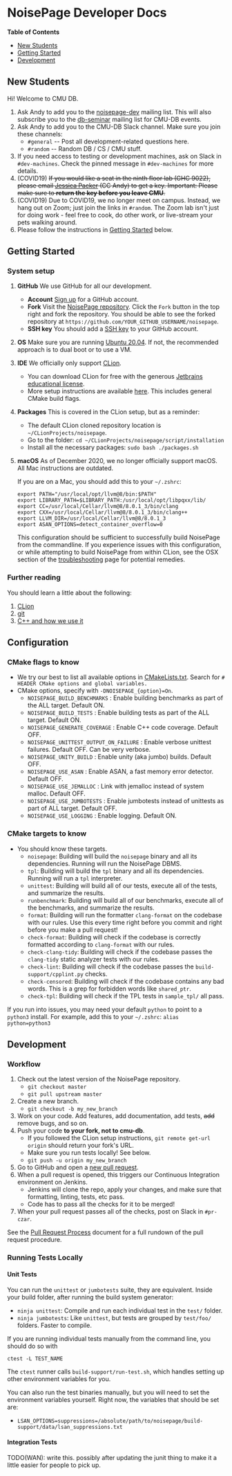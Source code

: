 # NoisePage Developer Docs

**Table of Contents**

- [New Students](#new-students)
- [Getting Started](#getting-started)
- [Development](#development)

## New Students

Hi! Welcome to CMU DB.

1. Ask Andy to add you to the [noisepage-dev](https://mailman.srv.cs.cmu.edu/mailman/listinfo/noisepage-dev) mailing list. This will also subscribe you to the [db-seminar](https://mailman.srv.cs.cmu.edu/mailman/listinfo/db-seminar) mailing list for CMU-DB events.
2. Ask Andy to add you to the CMU-DB Slack channel. Make sure you join these channels:
   - `#general` -- Post all development-related questions here.
   - `#random` -- Random DB / CS / CMU stuff.
3. If you need access to testing or development machines, ask on Slack in `#dev-machines`. Check the pinned message in `#dev-machines` for more details.
4. (COVID19) ~~If you would like a seat in the ninth floor lab (GHC 9022), please email [Jessica Packer](http://csd.cs.cmu.edu/people/staff/jessica-packer) (CC Andy) to get a key. Important: Please make sure to **return the key before you leave CMU**.~~
5. (COVID19) Due to COVID19, we no longer meet on campus. Instead, we hang out on Zoom; just join the links in `#random`. The Zoom lab isn't just for doing work - feel free to cook, do other work, or live-stream your pets walking around.
6. Please follow the instructions in [Getting Started](#getting-started) below.

## Getting Started

### System setup

1. **GitHub** We use GitHub for all our development.
   - **Account** [Sign up](https://github.com/join) for a GitHub account.
   - **Fork** Visit the [NoisePage repository](https://github.com/cmu-db/noisepage). Click the `Fork` button in the top right and fork the repository. You should be able to see the forked repository at `https://github.com/YOUR_GITHUB_USERNAME/noisepage`.
   - **SSH key** You should add a [SSH key](https://docs.github.com/en/free-pro-team@latest/github/authenticating-to-github/adding-a-new-ssh-key-to-your-github-account) to your GitHub account.  
2. **OS** Make sure you are running [Ubuntu 20.04](https://releases.ubuntu.com/20.04/). If not, the recommended approach is to dual boot or to use a VM.
3. **IDE** We officially only support [CLion](https://www.jetbrains.com/clion/).
   - You can download CLion for free with the generous [Jetbrains educational license](https://www.jetbrains.com/community/education/#students).
   - More setup instructions are available [here](https://github.com/cmu-db/noisepage/tree/master/docs/tech_clion.md). This includes general CMake build flags.
4. **Packages** This is covered in the CLion setup, but as a reminder:
   - The default CLion cloned repository location is `~/CLionProjects/noisepage`.
   - Go to the folder: `cd ~/CLionProjects/noisepage/script/installation`
   - Install all the necessary packages: `sudo bash ./packages.sh`
5. **macOS** As of December 2020, we no longer officially support macOS. All Mac instructions are outdated.

   If you are on a Mac, you should add this to your `~/.zshrc`:
   ```
   export PATH="/usr/local/opt/llvm@8/bin:$PATH"
   export LIBRARY_PATH=$LIBRARY_PATH:/usr/local/opt/libpqxx/lib/
   export CC=/usr/local/Cellar/llvm@8/8.0.1_3/bin/clang
   export CXX=/usr/local/Cellar/llvm@8/8.0.1_3/bin/clang++
   export LLVM_DIR=/usr/local/Cellar/llvm@8/8.0.1_3
   export ASAN_OPTIONS=detect_container_overflow=0
   ```

   This configuration should be sufficient to successfully build NoisePage from the commandline. If you experience issues with this configuration, or while attempting to build NoisePage from within CLion, see the OSX section of the [troubleshooting](https://github.com/cmu-db/noisepage/tree/master/docs/dev_troubleshooting.md) page for potential remedies.

### Further reading

You should learn a little about the following:

1. [CLion](https://github.com/cmu-db/noisepage/tree/master/docs/tech_clion.md)
2. [git](https://github.com/cmu-db/noisepage/tree/master/docs/tech_git.md)
3. [C++ and how we use it](https://github.com/cmu-db/noisepage/tree/master/docs/cpp_guidelines.md)

## Configuration

### CMake flags to know

- We try our best to list all available options in [CMakeLists.txt](https://github.com/cmu-db/noisepage/blob/master/CMakeLists.txt). Search for `# HEADER CMake options and global variables.`
- CMake options, specify with `-DNOISEPAGE_{option}=On`.
  - `NOISEPAGE_BUILD_BENCHMARKS`              : Enable building benchmarks as part of the ALL target. Default ON.
  - `NOISEPAGE_BUILD_TESTS`                   : Enable building tests as part of the ALL target. Default ON.
  - `NOISEPAGE_GENERATE_COVERAGE`             : Enable C++ code coverage. Default OFF.
  - `NOISEPAGE_UNITTEST_OUTPUT_ON_FAILURE`    : Enable verbose unittest failures. Default OFF. Can be very verbose.
  - `NOISEPAGE_UNITY_BUILD`                   : Enable unity (aka jumbo) builds. Default OFF.
  - `NOISEPAGE_USE_ASAN`                      : Enable ASAN, a fast memory error detector. Default OFF.
  - `NOISEPAGE_USE_JEMALLOC`                  : Link with jemalloc instead of system malloc. Default OFF.
  - `NOISEPAGE_USE_JUMBOTESTS`                : Enable jumbotests instead of unittests as part of ALL target. Default OFF.
  - `NOISEPAGE_USE_LOGGING`                   : Enable logging. Default ON.

### CMake targets to know

- You should know these targets.
  - `noisepage`: Building will build the `noisepage` binary and all its dependencies. Running will run the NoisePage DBMS.
  - `tpl`: Building will build the `tpl` binary and all its dependencies. Running will run a `tpl` interpreter.
  - `unittest`: Building will build all of our tests, execute all of the tests, and summarize the results.
  - `runbenchmark`: Building will build all of our benchmarks, execute all of the benchmarks, and summarize the results.
  - `format`: Building will run the formatter `clang-format` on the codebase with our rules. Use this every time right before you commit and right before you make a pull request!
  - `check-format`: Building will check if the codebase is correctly formatted according to `clang-format` with our rules.
  - `check-clang-tidy`: Building will check if the codebase passes the `clang-tidy` static analyzer tests with our rules.
  - `check-lint`: Building will check if the codebase passes the `build-support/cpplint.py` checks.
  - `check-censored`: Building will check if the codebase contains any bad words. This is a grep for forbidden words like `shared_ptr`.
  - `check-tpl`: Building will check if the TPL tests in `sample_tpl/` all pass.

If you run into issues, you may need your default `python` to point to a `python3` install. For example, add this to your `~/.zshrc`: `alias python=python3`

## Development

### Workflow

1. Check out the latest version of the NoisePage repository.
   - `git checkout master`
   - `git pull upstream master`
2. Create a new branch.
   - `git checkout -b my_new_branch`
3. Work on your code. Add features, add documentation, add tests, ~~add~~ remove bugs, and so on.
4. Push your code **to your fork, not to cmu-db**.
   - If you followed the CLion setup instructions, `git remote get-url origin` should return your fork's URL.
   - Make sure you run tests locally! See below.
   - `git push -u origin my_new_branch`
5. Go to GitHub and open a [new pull request](https://github.com/cmu-db/noisepage/compare).
6. When a pull request is opened, this triggers our Continuous Integration environment on Jenkins.
   - Jenkins will clone the repo, apply your changes, and make sure that formatting, linting, tests, etc pass.
   - Code has to pass all the checks for it to be merged!
7. When your pull request passes all of the checks, post on Slack in `#pr-czar`.

See the [Pull Request Process](./dev_pr_process.md) document for a full rundown of the pull request procedure.

### Running Tests Locally

#### Unit Tests

You can run the `unittest` or `jumbotests` suite, they are equivalent. Inside your build folder, after running the build system generator:
- `ninja unittest`: Compile and run each individual test in the `test/` folder.
- `ninja jumbotests`: Like `unittest`, but tests are grouped by `test/foo/` folders. Faster to compile.

If you are running individual tests manually from the command line, you should do so with
```
ctest -L TEST_NAME
```
The `ctest` runner calls `build-support/run-test.sh`, which handles setting up other environment variables for you.

You can also run the test binaries manually, but you will need to set the environment variables yourself. Right now, the variables that should be set are:
- `LSAN_OPTIONS=suppressions=/absolute/path/to/noisepage/build-support/data/lsan_suppressions.txt`

#### Integration Tests

TODO(WAN): write this. possibly after updating the junit thing to make it a little easier for people to pick up.